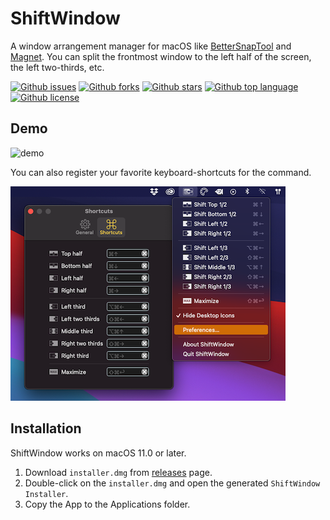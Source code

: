# ShiftWindow

<!-- ## Short Description -->

A window arrangement manager for macOS like [BetterSnapTool](https://apps.apple.com/us/app/bettersnaptool/id417375580) and [Magnet](https://apps.apple.com/us/app/magnet/id441258766).
You can split the frontmost window to the left half of the screen, the left two-thirds, etc.

<!-- ## Badges -->

[![Github issues](https://img.shields.io/github/issues/Kyome22/ShiftWindow)](https://github.com/Kyome22/ShiftWindow/issues)
[![Github forks](https://img.shields.io/github/forks/Kyome22/ShiftWindow)](https://github.com/Kyome22/ShiftWindow/network/members)
[![Github stars](https://img.shields.io/github/stars/Kyome22/ShiftWindow)](https://github.com/Kyome22/ShiftWindow/stargazers)
[![Github top language](https://img.shields.io/github/languages/top/Kyome22/ShiftWindow)](https://github.com/Kyome22/ShiftWindow/)
[![Github license](https://img.shields.io/github/license/Kyome22/ShiftWindow)](https://github.com/Kyome22/ShiftWindow/)

## Demo

![demo](./resources/demo.gif)

You can also register your favorite keyboard-shortcuts for the command.

![screenshot](./resources/screenshot.png)

## Installation

ShiftWindow works on macOS 11.0 or later.

1. Download `installer.dmg` from [releases](https://github.com/Kyome22/ShiftWindow/releases) page.
2. Double-click on the `installer.dmg` and open the generated `ShiftWindow Installer`.
3. Copy the App to the Applications folder.
